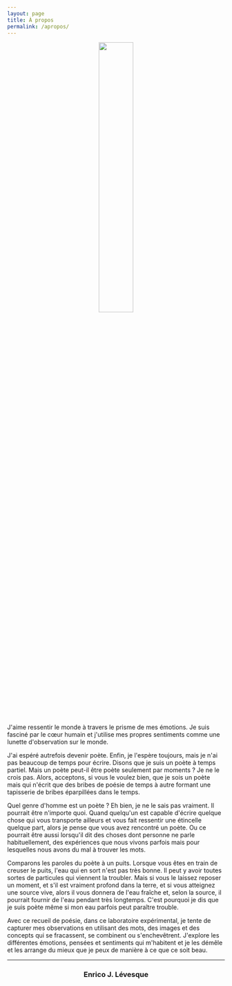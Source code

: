 ```yaml
---
layout: page
title: À propos
permalink: /apropos/
---
```


<center>
	<img src="{{site.baseurl}}/assets/transparent.png" width="40%">
</center>


J'aime ressentir le monde à travers le prisme de mes émotions. Je suis fasciné par le cœur humain et j'utilise mes propres sentiments comme une lunette d'observation sur le monde.

J'ai espéré autrefois devenir poète. Enfin, je l'espère toujours, mais je n'ai pas beaucoup de temps pour écrire. Disons que je suis un poète à temps partiel. Mais un poète peut-il être poète seulement par moments ? Je ne le crois pas. Alors, acceptons, si vous le voulez bien, que je sois un poète mais qui n'écrit que des bribes de poésie de temps à autre formant une tapisserie de bribes éparpillées dans le temps.

Quel genre d'homme est un poète ? Eh bien, je ne le sais pas vraiment. Il pourrait être n'importe quoi. Quand quelqu'un est capable d'écrire quelque chose qui vous transporte ailleurs et vous fait ressentir une étincelle quelque part, alors je pense que vous avez rencontré un poète. Ou ce pourrait être aussi lorsqu'il dit des choses dont personne ne parle habituellement, des expériences que nous vivons parfois mais pour lesquelles nous avons du mal à trouver les mots.

Comparons les paroles du poète à un puits. Lorsque vous êtes en train de creuser le puits, l'eau qui en sort n'est pas très bonne. Il peut y avoir toutes sortes de particules qui viennent la troubler. Mais si vous le laissez reposer un moment, et s'il est vraiment profond dans la terre, et si vous atteignez une source vive, alors il vous donnera de l'eau fraîche et, selon la source, il pourrait fournir de l'eau pendant très longtemps. C'est pourquoi je dis que je suis poète même si mon eau parfois peut paraître trouble.

Avec ce recueil de poésie, dans ce laboratoire expérimental, je tente de capturer mes observations en utilisant des mots, des images et des concepts qui se fracassent, se combinent ou s'enchevêtrent. J'explore les différentes émotions, pensées et sentiments qui m'habitent et je les démêle et les arrange du mieux que je peux de manière à ce que ce soit beau.

--------

<h3 style="text-align: center;">Enrico J. Lévesque</h3>
